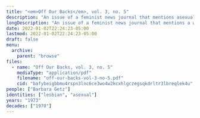 ```yaml
---
title: "<em>Off Our Backs</em>, vol. 3, no. 5"
description: "An issue of a feminist news journal that mentions asexuality"
longDescription: "An issue of a feminist news journal that mentions a workshop an asexuality led by Barbara Getz"
date: 2022-01-02T22:24:23-05:00
lastmod: 2022-01-02T22:24:23-05:00
draft: false
menu:
  archive:
    parent: "browse"
files:
  - name: "Off Our Backs, vol. 3, no. 5"
    mediaType: "application/pdf"
    filename: "off-our-backs-vol-3-no-5.pdf"
    cid: "bafybeigbbmu4rspn3lnc6ce3wo4w2kcxhlgczegsqkdrltr3lbreqlek4u"
people: ["Barbara Getz"]
identities: ["lesbian", "asexual"]
years: "1973"
decades: ["1970"]
---
```

